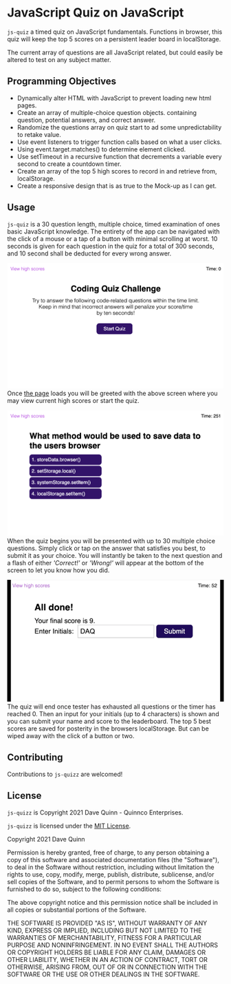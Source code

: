 # JavaScript Quiz on JavaScript
`js-quiz` a timed quiz on JavaScript fundamentals. Functions in browser, this quiz will keep the top 5 scores on a persistent leader board in localStorage. 

The current array of questions are all JavaScript related, but could easily be altered to test on any subject matter.

## Programming Objectives
* Dynamically alter HTML with JavaScript to prevent loading new html pages.
* Create an array of multiple-choice question objects. containing question, potential answers, and correct answer.
* Randomize the questions array on quiz start to ad some unpredictability to retake value.
* Use event listeners to trigger function calls based on what a user clicks.
* Using event.target.matches() to determine element clicked.
* Use setTimeout in a recursive function that decrements a variable every second to create a countdown timer.
* Create an array of the top 5 high scores to record in and retrieve from, localStorage.
* Create a responsive design that is as true to the Mock-up as I can get.

## Usage
`js-quiz` is a 30 question length, multiple choice, timed examination of ones basic JavaScript knowledge. The entirety of the app can be navigated with the click of a mouse or a tap of a button with minimal scrolling at worst. 10 seconds is given for each question in the quiz for a total of 300 seconds, and 10 second shall be deducted for every wrong answer.

![The intro screen of js-quiz](./assets/images/app-screenshot1.png)
Once [the page](https://qcent.github.io/js-quiz-app/) loads you will be greeted with the above screen where you may view current high scores or start the quiz.

![js-quiz underway](./assets/images/app-screenshot2.png)
When the quiz begins you will be presented with up to 30 multiple choice questions. Simply click or tap on the answer that satisfies you best, to submit it as your choice. You will instantly be taken to the next question and a flash of either *'Correct!'* or *'Wrong!'* will appear at the bottom of the screen to let you know how you did.

![js-quiz end of the road](./assets/images/app-screenshot3.png)
The quiz will end once tester has exhausted all questions or the timer has reached 0. Then an input for your initials (up to 4 characters) is shown and you can submit your name and score to the leaderboard. The top 5 best scores are saved for posterity in the browsers localStorage. But can be wiped away with the click of a button or two.

## Contributing

Contributions to `js-quizz` are welcomed! 

## License
`js-quizz` is Copyright 2021 Dave Quinn - Quinnco Enterprises.

`js-quizz` is licensed under the [MIT License](https://opensource.org/licenses/MIT).

Copyright 2021 Dave Quinn

Permission is hereby granted, free of charge, to any person obtaining a copy of this software and associated documentation files (the "Software"), to deal in the Software without restriction, including without limitation the rights to use, copy, modify, merge, publish, distribute, sublicense, and/or sell copies of the Software, and to permit persons to whom the Software is furnished to do so, subject to the following conditions:

The above copyright notice and this permission notice shall be included in all copies or substantial portions of the Software.

THE SOFTWARE IS PROVIDED "AS IS", WITHOUT WARRANTY OF ANY KIND, EXPRESS OR IMPLIED, INCLUDING BUT NOT LIMITED TO THE WARRANTIES OF MERCHANTABILITY, FITNESS FOR A PARTICULAR PURPOSE AND NONINFRINGEMENT. IN NO EVENT SHALL THE AUTHORS OR COPYRIGHT HOLDERS BE LIABLE FOR ANY CLAIM, DAMAGES OR OTHER LIABILITY, WHETHER IN AN ACTION OF CONTRACT, TORT OR OTHERWISE, ARISING FROM, OUT OF OR IN CONNECTION WITH THE SOFTWARE OR THE USE OR OTHER DEALINGS IN THE SOFTWARE.